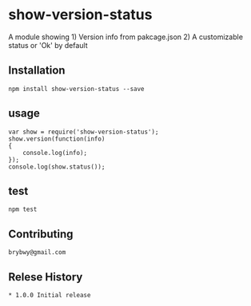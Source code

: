 show-version-status
===================

A module showing
    1) Version info from pakcage.json
    2) A customizable status or 'Ok' by default

## Installation
    npm install show-version-status --save

## usage
    var show = require('show-version-status');
    show.version(function(info)
    {
        console.log(info);
    });
    console.log(show.status());

## test
    npm test

## Contributing
    brybwy@gmail.com

## Relese History
    * 1.0.0 Initial release
